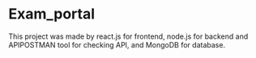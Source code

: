 # Exam_portal
This project was made by react.js for frontend, node.js for backend and APIPOSTMAN tool for checking API, and MongoDB for database.
